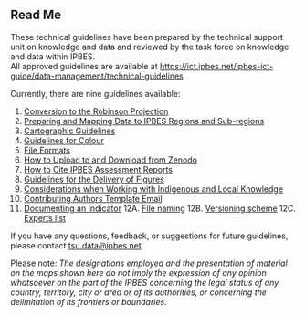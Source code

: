 ## Read Me

These technical guidelines have been prepared by the technical support
unit on knowledge and data and reviewed by the task force on knowledge
and data within IPBES.  
All approved guidelines are available at
<https://ict.ipbes.net/ipbes-ict-guide/data-management/technical-guidelines>

Currently, there are nine guidelines available:  
1. [Conversion to the Robinson
Projection](https://jkumagai96.github.io/Technical-Guideline-Series/robinson_projection_v2)  
2. [Preparing and Mapping Data to IPBES Regions and
Sub-regions](https://jkumagai96.github.io/Technical-Guideline-Series/mapping_regions_v2)  
3. [Cartographic
Guidelines](https://jkumagai96.github.io/Technical-Guideline-Series/cartograhic_guidelines_v2)    
4. [Guidelines for
Colour](https://jkumagai96.github.io/Technical-Guideline-Series/guidelines-for-color)  
5. [File
Formats](https://jkumagai96.github.io/Technical-Guideline-Series/FileFormats)  
6. [How to Upload to and Download from
Zenodo](https://jkumagai96.github.io/Technical-Guideline-Series/How-to-upload-and-download-from-Zenodo)    
7. [How to Cite IPBES Assessment
Reports](https://jkumagai96.github.io/Technical-Guideline-Series/suggested_citations)  
8. [Guidelines for the Delivery of 
Figures](https://jkumagai96.github.io/Technical-Guideline-Series/figures)  
9. [Considerations when Working with Indigenous and Local
Knowledge](https://jkumagai96.github.io/Technical-Guideline-Series/ILK_considerations)  
10. [Contributing Authors Template Email](https://jkumagai96.github.io/Technical-Guideline-Series/Contributing-authors-template)  
11. [Documenting an Indicator](https://jkumagai96.github.io/Technical-Guideline-Series/Documenting_an_indicator)
12A. [File naming](https://ict.ipbes.net/ipbes-ict-guide/data-management/technical-guidelines/part-12a-file-naming)
12B. [Versioning scheme](https://ict.ipbes.net/ipbes-ict-guide/data-management/technical-guidelines/part-12b-versioning-scheme)
12C. [Experts list](https://ict.ipbes.net/ipbes-ict-guide/data-management/technical-guidelines/part-12c-experts-list)

If you have any questions, feedback, or suggestions for future
guidelines, please contact <tsu.data@ipbes.net>

Please note: *The designations employed and the presentation of material
on the maps shown here do not imply the expression of any opinion
whatsoever on the part of the IPBES concerning the legal status of any
country, territory, city or area or of its authorities, or concerning
the delimitation of its frontiers or boundaries.*
